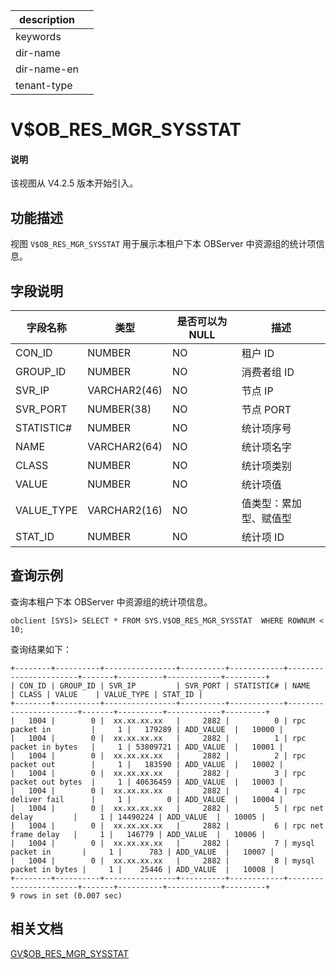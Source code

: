 |description||
|---|---|
|keywords||
|dir-name||
|dir-name-en||
|tenant-type||

# V$OB_RES_MGR_SYSSTAT

<main id="notice" type='explain'>
 <h4>说明</h4>
 <p>该视图从 V4.2.5 版本开始引入。</p>
</main>

## 功能描述

视图 `V$OB_RES_MGR_SYSSTAT` 用于展示本租户下本 OBServer 中资源组的统计项信息。

## 字段说明

| **字段名称** | **类型**  | **是否可以为 NULL** | **描述**                               |
|------------|-------------|---------------------|----------------------------------------|
| CON_ID     | NUMBER       | NO   | 租户 ID |
| GROUP_ID   | NUMBER       | NO   | 消费者组 ID |
| SVR_IP     | VARCHAR2(46) | NO   | 节点 IP |
| SVR_PORT   | NUMBER(38)   | NO   | 节点 PORT |
| STATISTIC# | NUMBER       | NO   | 统计项序号 |
| NAME       | VARCHAR2(64) | NO   | 统计项名字 |
| CLASS      | NUMBER       | NO   | 统计项类别 |
| VALUE      | NUMBER       | NO   | 统计项值 |
| VALUE_TYPE | VARCHAR2(16) | NO   | 值类型：累加型、赋值型 |
| STAT_ID    | NUMBER       | NO   | 统计项 ID |

## 查询示例

查询本租户下本 OBServer 中资源组的统计项信息。

```shell
obclient [SYS]> SELECT * FROM SYS.V$OB_RES_MGR_SYSSTAT  WHERE ROWNUM < 10;
```

查询结果如下：

```shell
+--------+----------+----------------+----------+------------+-----------------------+-------+----------+------------+---------+
| CON_ID | GROUP_ID | SVR_IP         | SVR_PORT | STATISTIC# | NAME                  | CLASS | VALUE    | VALUE_TYPE | STAT_ID |
+--------+----------+----------------+----------+------------+-----------------------+-------+----------+------------+---------+
|   1004 |        0 |  xx.xx.xx.xx   |     2882 |          0 | rpc packet in         |     1 |   179289 | ADD_VALUE  |   10000 |
|   1004 |        0 |  xx.xx.xx.xx   |     2882 |          1 | rpc packet in bytes   |     1 | 53809721 | ADD_VALUE  |   10001 |
|   1004 |        0 |  xx.xx.xx.xx   |     2882 |          2 | rpc packet out        |     1 |   183590 | ADD_VALUE  |   10002 |
|   1004 |        0 |  xx.xx.xx.xx   |     2882 |          3 | rpc packet out bytes  |     1 | 40636459 | ADD_VALUE  |   10003 |
|   1004 |        0 |  xx.xx.xx.xx   |     2882 |          4 | rpc deliver fail      |     1 |        0 | ADD_VALUE  |   10004 |
|   1004 |        0 |  xx.xx.xx.xx   |     2882 |          5 | rpc net delay         |     1 | 14490224 | ADD_VALUE  |   10005 |
|   1004 |        0 |  xx.xx.xx.xx   |     2882 |          6 | rpc net frame delay   |     1 |   146779 | ADD_VALUE  |   10006 |
|   1004 |        0 |  xx.xx.xx.xx   |     2882 |          7 | mysql packet in       |     1 |      783 | ADD_VALUE  |   10007 |
|   1004 |        0 |  xx.xx.xx.xx   |     2882 |          8 | mysql packet in bytes |     1 |    25446 | ADD_VALUE  |   10008 |
+--------+----------+----------------+----------+------------+-----------------------+-------+----------+------------+---------+
9 rows in set (0.007 sec)
```

## 相关文档

[GV$OB_RES_MGR_SYSSTAT](2750.gv-ob_res_mgr_sysstat-of-oracle-mode.md)
